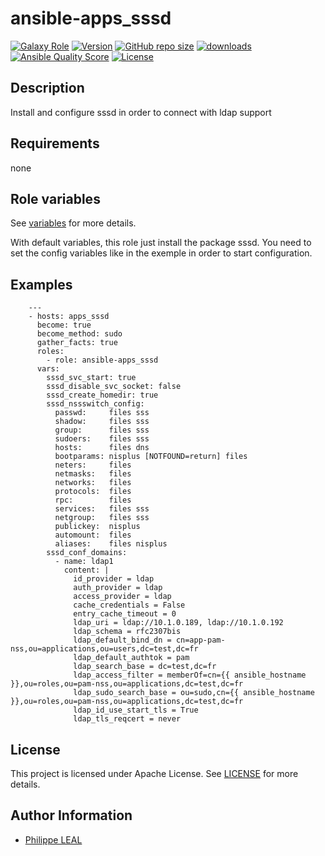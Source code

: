 # ansible-apps_sssd

[![Galaxy Role](https://img.shields.io/badge/galaxy-apps_sssd-purple?style=flat)](https://galaxy.ansible.com/lotusnoir/apps_sssd)
[![Version](https://img.shields.io/github/release/lotusnoir/ansible-apps_sssd.svg)](https://github.com/lotusnoir/ansible-apps_sssd/releases/latest)
[![GitHub repo size](https://img.shields.io/github/repo-size/lotusnoir/ansible-apps_sssd?color=orange&style=flat)](https://galaxy.ansible.com/lotusnoir/apps_sssd)
[![downloads](https://img.shields.io/ansible/role/d/61807)](https://galaxy.ansible.com/lotusnoir/apps_sssd)
[![Ansible Quality Score](https://img.shields.io/ansible/quality/61807)](https://galaxy.ansible.com/lotusnoir/apps_sssd)
[![License](https://img.shields.io/badge/license-Apache--2.0-brightgreen?style=flat)](https://opensource.org/licenses/Apache-2.0)

## Description

Install and configure sssd in order to connect with ldap support
## Requirements

none

## Role variables

See [variables](/defaults/main.yml) for more details.

With default variables, this role just install the package sssd. You need to set the config variables like in the exemple in order to start configuration.

## Examples

        ---
        - hosts: apps_sssd
          become: true
          become_method: sudo
          gather_facts: true
          roles:
            - role: ansible-apps_sssd
          vars:
            sssd_svc_start: true
            sssd_disable_svc_socket: false
            sssd_create_homedir: true
            sssd_nssswitch_config:
              passwd:     files sss
              shadow:     files sss
              group:      files sss
              sudoers:    files sss
              hosts:      files dns
              bootparams: nisplus [NOTFOUND=return] files
              neters:     files
              netmasks:   files
              networks:   files
              protocols:  files
              rpc:        files
              services:   files sss
              netgroup:   files sss
              publickey:  nisplus
              automount:  files
              aliases:    files nisplus
            sssd_conf_domains:
              - name: ldap1
                content: |
                  id_provider = ldap
                  auth_provider = ldap
                  access_provider = ldap
                  cache_credentials = False
                  entry_cache_timeout = 0
                  ldap_uri = ldap://10.1.0.189, ldap://10.1.0.192
                  ldap_schema = rfc2307bis
                  ldap_default_bind_dn = cn=app-pam-nss,ou=applications,ou=users,dc=test,dc=fr
                  ldap_default_authtok = pam
                  ldap_search_base = dc=test,dc=fr
                  ldap_access_filter = memberOf=cn={{ ansible_hostname }},ou=roles,ou=pam-nss,ou=applications,dc=test,dc=fr
                  ldap_sudo_search_base = ou=sudo,cn={{ ansible_hostname }},ou=roles,ou=pam-nss,ou=applications,dc=test,dc=fr
                  ldap_id_use_start_tls = True
                  ldap_tls_reqcert = never



## License

This project is licensed under Apache License. See [LICENSE](/LICENSE) for more details.

## Author Information

- [Philippe LEAL](https://github.com/lotusnoir)
